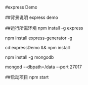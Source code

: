 #express Demo

##背景说明
express demo

##运行所需环境
npm install -g express

npm install express-generator -g

cd expressDemo && npm install

npm install -g mongodb

mongod --dbpath=/data --port 27017


##启动项目
npm start